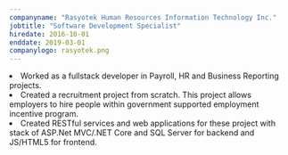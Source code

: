 ```yaml
---
companyname: "Rasyotek Human Resources Information Technology Inc."
jobtitle: "Software Development Specialist"
hiredate: 2016-10-01
enddate: 2019-03-01
companylogo: rasyotek.png
---
```

<li>Worked as a fullstack developer in Payroll, HR and Business Reporting projects.</li>
<li>Created a recruitment project from scratch. This project allows employers to hire people within government supported employment incentive program.</li>
<li>
Created RESTful services and web applications for these project with stack of ASP.Net MVC/.NET Core and SQL Server for backend and JS/HTML5 for frontend.
</li>
